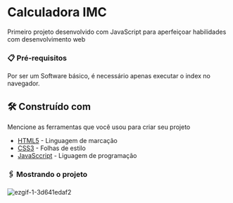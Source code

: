 # Calculadora IMC

Primeiro projeto desenvolvido com JavaScript para aperfeiçoar habilidades com desenvolvimento web

### 📋 Pré-requisitos

Por ser um Software básico, é necessário apenas executar o index no navegador.

## 🛠️ Construído com

Mencione as ferramentas que você usou para criar seu projeto

* [HTML5](https://developer.mozilla.org/pt-BR/docs/Web/HTML) - Linguagem de marcação
* [CSS3](https://developer.mozilla.org/pt-BR/docs/Web/CSS) - Folhas de estilo
* [JavaSccript](https://developer.mozilla.org/pt-BR/docs/Web/JavaScript) - Liguagem de programação

### 🖇️ Mostrando o projeto

![ezgif-1-3d641edaf2](https://github.com/pedrohma07/Calculadora-IMC/assets/87721963/05a6ca38-1352-45ea-95c8-aecaf1de343a)
